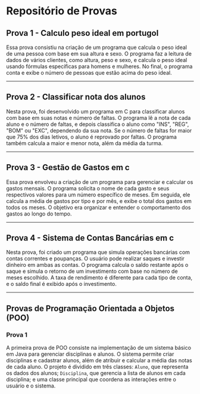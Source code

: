 <h1>Repositório de Provas</h1>

<h2>Prova 1 - Calculo peso ideal em portugol</h2>
<p>Essa prova consistiu na criação de um programa que calcula o peso ideal de uma pessoa com base em sua altura e sexo. O programa faz a leitura de dados de vários clientes, como altura, peso e sexo, e calcula o peso ideal usando fórmulas específicas para homens e mulheres. No final, o programa conta e exibe o número de pessoas que estão acima do peso ideal.</p>

<hr>

<h2>Prova 2 - Classificar nota dos alunos</h2>
<p>Nesta prova, foi desenvolvido um programa em C para classificar alunos com base em suas notas e número de faltas. O programa lê a nota de cada aluno e o número de faltas, e depois classifica o aluno como "INS", "REG", "BOM" ou "EXC", dependendo da sua nota. Se o número de faltas for maior que 75% dos dias letivos, o aluno é reprovado por faltas. O programa também calcula a maior e menor nota, além da média da turma.</p>

<hr>

<h2>Prova 3 - Gestão de Gastos em c</h2>
<p>Essa prova envolveu a criação de um programa para gerenciar e calcular os gastos mensais. O programa solicita o nome de cada gasto e seus respectivos valores para um número específico de meses. Em seguida, ele calcula a média de gastos por tipo e por mês, e exibe o total dos gastos em todos os meses. O objetivo era organizar e entender o comportamento dos gastos ao longo do tempo.</p>

<hr>

<h2>Prova 4 - Sistema de Contas Bancárias em c</h2>
<p>Nesta prova, foi criado um programa que simula operações bancárias com contas correntes e poupanças. O usuário pode realizar saques e investir dinheiro em ambas as contas. O programa calcula o saldo restante após o saque e simula o retorno de um investimento com base no número de meses escolhido. A taxa de rendimento é diferente para cada tipo de conta, e o saldo final é exibido após o investimento.</p>

<hr>

<h2>Provas de Programação Orientada a Objetos (POO)</h2>

<h3>Prova 1</h3>
<p>
A primeira prova de POO consiste na implementação de um sistema básico em Java para gerenciar disciplinas e alunos. 
O sistema permite criar disciplinas e cadastrar alunos, além de atribuir e calcular a média das notas de cada aluno. 
O projeto é dividido em três classes: <code>Aluno</code>, que representa os dados dos alunos; <code>Disciplina</code>, 
que gerencia a lista de alunos em cada disciplina; e uma classe principal que coordena as interações entre o usuário e o sistema.
</p>

